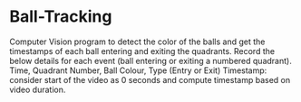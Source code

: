 # Ball-Tracking
 Computer Vision program to detect the color of the balls and get the timestamps of each ball entering and exiting the quadrants. Record the below details for each event (ball entering or exiting a numbered quadrant).
Time, Quadrant Number, Ball Colour, Type (Entry or Exit)
Timestamp: consider start of the video as 0 seconds and compute timestamp based on video duration.
